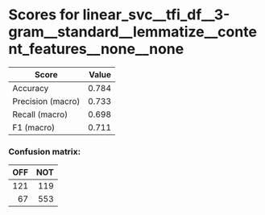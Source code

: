 # Scores for linear_svc__tfi_df__3-gram__standard__lemmatize__content_features__none__none
|      Score      |Value|
|-----------------|----:|
|Accuracy         |0.784|
|Precision (macro)|0.733|
|Recall (macro)   |0.698|
|F1 (macro)       |0.711|

### Confusion matrix:
|OFF|NOT|
|--:|--:|
|121|119|
| 67|553|
